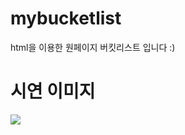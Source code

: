 # mybucketlist
html을 이용한 원페이지 버킷리스트 입니다 :)

# 시연 이미지
<img src="https://velog.velcdn.com/images/doodjb/post/9175d4e3-36c3-40cf-99d3-df3bd5d042a7/image.png">
